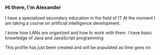 ### Hi there, I'm Alexander

I have a specialized secondary education in the field of IT
At the moment I am taking a course on artificial intelligence development.

I know how LANs are organized and how to work with them.
I have basic knowledge of Java and JavaScript programming

This profile has just been created and will be populated as time goes on




<!--
**sialexov/sialexov** is a ✨ _special_ ✨ repository because its `README.md` (this file) appears on your GitHub profile.

Here are some ideas to get you started:

- 🔭 I’m currently working on ...
- 🌱 I’m currently learning ...
- 👯 I’m looking to collaborate on ...
- 🤔 I’m looking for help with ...
- 💬 Ask me about ...
- 📫 How to reach me: ...
- 😄 Pronouns: ...
- ⚡ Fun fact: ...
-->
